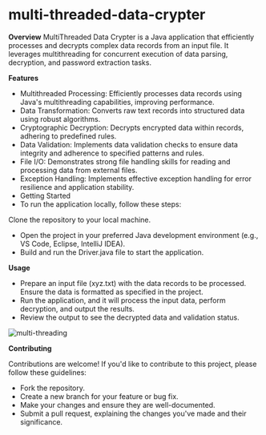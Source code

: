 # multi-threaded-data-crypter

**Overview**
MultiThreaded Data Crypter is a Java application that efficiently processes and decrypts complex data records from an input file. It leverages multithreading for concurrent execution of data parsing, decryption, and password extraction tasks. 

**Features**
- Multithreaded Processing: Efficiently processes data records using Java's multithreading capabilities, improving performance.
- Data Transformation: Converts raw text records into structured data using robust algorithms.
- Cryptographic Decryption: Decrypts encrypted data within records, adhering to predefined rules.
- Data Validation: Implements data validation checks to ensure data integrity and adherence to specified patterns and rules.
- File I/O: Demonstrates strong file handling skills for reading and processing data from external files.
- Exception Handling: Implements effective exception handling for error resilience and application stability.
- Getting Started
- To run the application locally, follow these steps:

Clone the repository to your local machine.
- Open the project in your preferred Java development environment (e.g., VS Code, Eclipse, IntelliJ IDEA).
- Build and run the Driver.java file to start the application.

**Usage**
- Prepare an input file (xyz.txt) with the data records to be processed. Ensure the data is formatted as specified in the project.
- Run the application, and it will process the input data, perform decryption, and output the results.
- Review the output to see the decrypted data and validation status.

![multi-threading](https://github.com/anavchug/multi-threaded-data-crypter/assets/72577896/c352015b-6ce1-4377-af38-c99b73309715)

**Contributing**

Contributions are welcome! If you'd like to contribute to this project, please follow these guidelines:

- Fork the repository.
- Create a new branch for your feature or bug fix.
- Make your changes and ensure they are well-documented.
- Submit a pull request, explaining the changes you've made and their significance.
